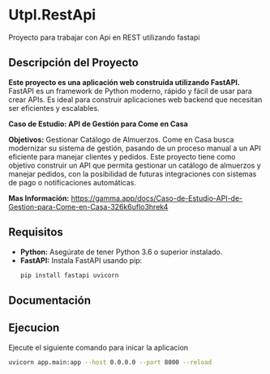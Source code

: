 # Utpl.RestApi
Proyecto para trabajar con Api en REST utilizando fastapi


## Descripción del Proyecto

**Este proyecto es una aplicación web construida utilizando FastAPI.** FastAPI es un framework de Python moderno, rápido y fácil de usar para crear APIs. Es ideal para construir aplicaciones web backend que necesitan ser eficientes y escalables.

**Caso de Estudio: API de Gestión para Come en Casa**

**Objetivos:**
Gestionar Catálogo de Almuerzos. Come en Casa busca modernizar su sistema de gestión, pasando de un proceso manual a un API eficiente para manejar clientes y pedidos. Este proyecto tiene como objetivo construir un API que permita gestionar un catálogo de almuerzos y manejar pedidos, con la posibilidad de futuras integraciones con sistemas de pago o notificaciones automáticas.

**Mas Información:** https://gamma.app/docs/Caso-de-Estudio-API-de-Gestion-para-Come-en-Casa-326k6uflo3hrek4

## Requisitos

* **Python:** Asegúrate de tener Python 3.6 o superior instalado.
* **FastAPI:** Instala FastAPI usando pip:
  ```bash
  pip install fastapi uvicorn

## Documentación 

## Ejecucion
Ejecute el siguiente comando para inicar la aplicacion
  ```bash
  uvicorn app.main:app --host 0.0.0.0 --port 8000 --reload
